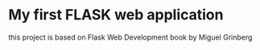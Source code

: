# My first FLASK web application
this project is based on Flask Web Development book by Miguel Grinberg